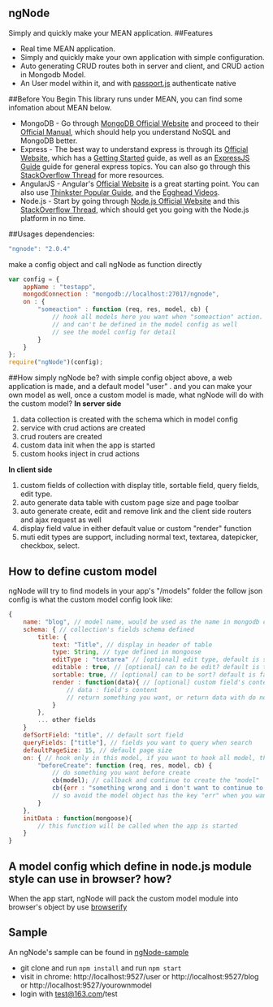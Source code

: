## ngNode
Simply and quickly make your MEAN application.
##Features
* Real time MEAN application.
* Simply and quickly make your own application with simple configuration.
* Auto generating CRUD routes both in server and client, and CRUD action in Mongodb Model.
* An User model within it, and with [passport.js](https://github.com/jaredhanson/passport) authenticate native

##Before You Begin
This library runs under MEAN, you can find some infomation about MEAN below.
* MongoDB - Go through [MongoDB Official Website](http://mongodb.org/) and proceed to their [Official Manual](http://docs.mongodb.org/manual/), which should help you understand NoSQL and MongoDB better.
* Express - The best way to understand express is through its [Official Website](http://expressjs.com/), which has a [Getting Started](http://expressjs.com/starter/installing.html) guide, as well as an [ExpressJS Guide](http://expressjs.com/guide/error-handling.html) guide for general express topics. You can also go through this [StackOverflow Thread](http://stackoverflow.com/questions/8144214/learning-express-for-node-js) for more resources.
* AngularJS - Angular's [Official Website](http://angularjs.org/) is a great starting point. You can also use [Thinkster Popular Guide](http://www.thinkster.io/), and the [Egghead Videos](https://egghead.io/).
* Node.js - Start by going through [Node.js Official Website](http://nodejs.org/) and this [StackOverflow Thread](http://stackoverflow.com/questions/2353818/how-do-i-get-started-with-node-js), which should get you going with the Node.js platform in no time.

##Usages
dependencies:
```javascript
"ngnode": "2.0.4"
```
make a config object and call ngNode as function directly
```javascript
var config = {
	appName : "testapp",
	mongodConnection : "mongodb://localhost:27017/ngnode",
	on : {
		"someaction" : function (req, res, model, cb) {
			// hook all models here you want when "someaction" action.
			// and can't be defined in the model config as well
			// see the model config for detail
		}
	}
};
require("ngNode")(config);
```

##How simply ngNode be?
with simple config object above, a web application is made, and a default model "user" .
and you can make your own model as well, once a custom model is made,  what ngNode will do with the custom model?
**In server side**
 1. data collection is created with the schema which in model config
 2. service with crud actions are created
 3. crud routers are created
 4. custom data init when the app is started
 5. custom hooks inject in crud actions

**In client side**
 1. custom fields of collection with display title, sortable field, query fields, edit type.
 2. auto generate data table with custom page size and page toolbar
 3. auto generate create, edit and remove link and the client side routers and ajax request as well
 4. display field value in either default value or custom "render" function
 5. muti edit types are support, including normal text, textarea, datepicker, checkbox, select.

## How to define custom model
ngNode will try to find models in your app's "/models" folder
the follow json config is what the custom model config look like:
 
```javascript
{
	name: "blog", // model name, would be used as the name in mongodb collection
	schema: { // collection's fields schema defined
		title: {
			text: "Title", // display in header of table
			type: String, // type defined in mongoose
			editType : "textarea" // [optional] edit type, default is simple text
			editable : true, // [optional] can to be edit? default is true
			sortable: true, // [optional] can to be sort? default is false
			render : function(data){ // [optional] custom field's content to display
				// data : field's content
				// return something you want, or return data with do nothing as default do
			}
		},
		... other fields
	}
	defSortField: "title", // default sort field
	queryFields: ["title"], // fields you want to query when search
	defaultPageSize: 15, // default page size
	on: { // hook only in this model, if you want to hook all model, this should define in application config's "on"
		"beforeCreate": function (req, res, model, cb) {
			// do something you want before create
			cb(model); // callback and continue to create the "model" 
			cb({err : "something wrong and i don't want to continue to create this 'model'"});
			// so avoid the model object has the key "err" when you want to continue the action
		}
	},
	initData : function(mongoose){
		// this function will be called when the app is started
	}
}
```

## A model config which define in node.js module style can use in browser? how?
When the app start, ngNode will pack the custom model module into browser's object by use [browserify](http://browserify.org/)

## Sample
An ngNode's sample can be found in [ngNode-sample](https://github.com/hcnode/ngNode-sample)
 - git clone and run `npm install` and run `npm start`
 - visit in chrome: http://localhost:9527/user or http://localhost:9527/blog or http://localhost:9527/yourownmodel
 - login with test@163.com/test
 


